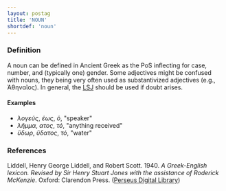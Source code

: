 ```yaml
---
layout: postag
title: 'NOUN'
shortdef: 'noun'
---
```


### Definition

A noun can be defined in Ancient Greek as the PoS inflecting for case, number, and (typically one) gender. Some adjectives might be confused with nouns, they being very often used as substantivized adjectives (e.g., Ἀθηναῖος). In general, the <a href="http://www.perseus.tufts.edu/hopper/resolveform?redirect=true" target="_blank">LSJ</a> should be used if doubt arises.

#### Examples

* _λογεύς_, _έως_, _ὁ_, "speaker"
* _λῆμμα_, _ατος_, _τό_, "anything received"
* _ὕδωρ_,  _ὕδατος_, _τό_, "water"

### References
Liddell, Henry George Liddell, and Robert Scott. 1940. _A Greek-English lexicon. Revised by Sir Henry Stuart Jones with the assistance of Roderick McKenzie_. Oxford: Clarendon Press. (<a  href="http://www.perseus.tufts.edu/hopper/resolveform?redirect=true" target="_blank">Perseus Digital Library</a>)
<!-- Interlanguage links updated Ne 5. května 2024, 18:19:37 CEST -->

